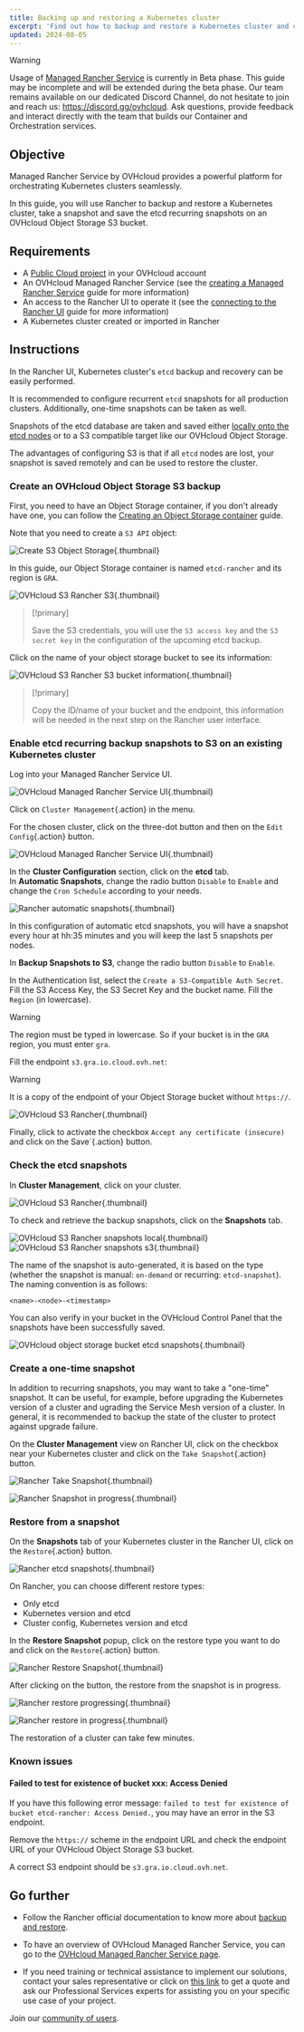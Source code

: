 ```yaml
---
title: Backing up and restoring a Kubernetes cluster
excerpt: 'Find out how to backup and restore a Kubernetes cluster and configure recurring etcd backups to an OVHcloud Object Storage S3 on a Managed Rancher Service'
updated: 2024-08-05
---
```


> [!warning]
>
> Usage of [Managed Rancher Service](https://labs.ovhcloud.com/en/managed-rancher-service/) is currently in Beta phase.
> This guide may be incomplete and will be extended during the beta phase. Our team remains available on our dedicated Discord Channel, do not hesitate to join and reach us: <https://discord.gg/ovhcloud>. Ask questions, provide feedback and interact directly with the team that builds our Container and Orchestration services.
>

## Objective

Managed Rancher Service by OVHcloud provides a powerful platform for orchestrating Kubernetes clusters seamlessly. 

In this guide, you will use Rancher to backup and restore a Kubernetes cluster, take a snapshot and save the etcd recurring snapshots on an OVHcloud Object Storage S3 bucket.

## Requirements

- A [Public Cloud project](/links/public-cloud/public-cloud) in your OVHcloud account
- An OVHcloud Managed Rancher Service (see the [creating a Managed Rancher Service](/pages/public_cloud/containers_orchestration/managed_rancher_service/create-update-rancher) guide for more information)
- An access to the Rancher UI to operate it (see the [connecting to the Rancher UI](/pages/public_cloud/containers_orchestration/managed_rancher_service/create-update-rancher) guide for more information)
- A Kubernetes cluster created or imported in Rancher

## Instructions

In the Rancher UI, Kubernetes cluster's `etcd` backup and recovery can be easily performed.

It is recommended to configure recurrent `etcd` snapshots for all production clusters. Additionally, one-time snapshots can be taken as well.

Snapshots of the etcd database are taken and saved either [locally onto the etcd nodes](https://ranchermanager.docs.rancher.com/how-to-guides/new-user-guides/backup-restore-and-disaster-recovery/back-up-rancher-launched-kubernetes-clusters#local-backup-target) or to a S3 compatible target like our OVHcloud Object Storage. 

The advantages of configuring S3 is that if all `etcd` nodes are lost, your snapshot is saved remotely and can be used to restore the cluster.

### Create an OVHcloud Object Storage S3 backup

First, you need to have an Object Storage container, if you don't already have one, you can follow the [Creating an Object Storage container](/pages/storage_and_backup/object_storage/pcs_create_container) guide.

Note that you need to create a `S3 API` object:

![Create S3 Object Storage](images/s3-object.png){.thumbnail}

In this guide, our Object Storage container is named `etcd-rancher` and its region is `GRA`.

![OVHcloud S3 Rancher S3](images/s3.png){.thumbnail}

> [!primary]
> 
> Save the S3 credentials, you will use the `S3 access key` and the `S3 secret key` in the configuration of the upcoming etcd backup.

Click on the name of your object storage bucket to see its information:

![OVHcloud S3 Rancher S3 bucket information](images/s3-details.png){.thumbnail}

> [!primary]
>
> Copy the ID/name of your bucket and the endpoint, this information will be needed in the next step on the Rancher user interface.

### Enable etcd recurring backup snapshots to S3 on an existing Kubernetes cluster

Log into your Managed Rancher Service UI.

![OVHcloud Managed Rancher Service UI](images/rancher-ui.png){.thumbnail}

Click on `Cluster Management`{.action} in the menu.

For the chosen cluster, click on the three-dot button and then on the `Edit Config`{.action} button.

![OVHcloud Managed Rancher Service UI](images/rancher-edit-config.png){.thumbnail}

In the **Cluster Configuration** section, click on the **etcd** tab.<br>
In **Automatic Snapshots**, change the radio button `Disable` to `Enable` and change the `Cron Schedule` according to your needs.

![Rancher automatic snapshots](images/automatic-snapshots.png){.thumbnail}

In this configuration of automatic etcd snapshots, you will have a snapshot every hour at hh:35 minutes and you will keep the last 5 snapshots per nodes.

In **Backup Snapshots to S3**, change the radio button `Disable` to `Enable`.

In the Authentication list, select the `Create a S3-Compatible Auth Secret`.
Fill the S3 Access Key, the S3 Secret Key and the bucket name.
Fill the `Region` (in lowercase).

> [!warning]
>
> The region must be typed in lowercase. So if your bucket is in the `GRA` region, you must enter `gra`.

Fill the endpoint `s3.gra.io.cloud.ovh.net`: 

> [!warning]
>
> It is a copy of the endpoint of your Object Storage bucket without `https://`.

![OVHcloud S3 Rancher](images/rancher-etcd-config.png){.thumbnail}

Finally, click to activate the checkbox `Accept any certificate (insecure)` and click on the Save`{.action} button. 

### Check the etcd snapshots

In **Cluster Management**, click on your cluster.

![OVHcloud S3 Rancher](images/rancher-cluster.png){.thumbnail}

To check and retrieve the backup snapshots, click on the **Snapshots** tab.

![OVHcloud S3 Rancher snapshots local](images/rancher-backup-local.png){.thumbnail}<br>
![OVHcloud S3 Rancher snapshots s3](images/rancher-backup-s3.png){.thumbnail}

The name of the snapshot is auto-generated, it is based on the type (whether the snapshot is manual: `on-demand` or recurring: `etcd-snapshot`). The naming convention is as follows:

`<name>-<node>-<timestamp>`

You can also verify in your bucket in the OVHcloud Control Panel that the snapshots have been successfully saved.

![OVHcloud object storage bucket etcd snapshots](images/s3-etcd.png){.thumbnail}

### Create a one-time snapshot

In addition to recurring snapshots, you may want to take a "one-time" snapshot.
It can be useful, for example, before upgrading the Kubernetes version of a cluster and ugrading the Service Mesh version of a cluster. In general, it is recommended to backup the state of the cluster to protect against upgrade failure.

On the **Cluster Management** view on Rancher UI, click on the checkbox near your Kubernetes cluster and click on the `Take Snapshot`{.action} button.

![Rancher Take Snapshot](images/take-snapshot.png){.thumbnail}

![Rancher Snapshot in progress](images/snapshot-in-progress.png){.thumbnail}

### Restore from a snapshot

On the **Snapshots** tab of your Kubernetes cluster in the Rancher UI, click on the `Restore`{.action} button.

![Rancher etcd snapshots](images/snapshots.png){.thumbnail}

On Rancher, you can choose different restore types:

- Only etcd
- Kubernetes version and etcd
- Cluster config, Kubernetes version and etcd

In the **Restore Snapshot** popup, click on the restore type you want to do and click on the `Restore`{.action} button.

![Rancher Restore Snapshot](images/restore-snapshot.png){.thumbnail}

After clicking on the button, the restore from the snapshot is in progress.

![Rancher restore progressing](images/restore-in-progress.png){.thumbnail}

![Rancher restore in progress](images/restore-in-progress-2.png){.thumbnail}

The restoration of a cluster can take few minutes.

### Known issues

#### Failed to test for existence of bucket xxx: Access Denied

If you have this following error message: `failed to test for existence of bucket etcd-rancher: Access Denied.`, you may have an error in the S3 endpoint.

Remove the `https://` scheme in the endpoint URL and check the endpoint URL of your OVHcloud Object Storage S3 bucket.

A correct S3 endpoint should be `s3.gra.io.cloud.ovh.net`.

## Go further

- Follow the Rancher official documentation to know more about [backup and restore](https://ranchermanager.docs.rancher.com/how-to-guides/new-user-guides/backup-restore-and-disaster-recovery/back-up-rancher-launched-kubernetes-clusters).

- To have an overview of OVHcloud Managed Rancher Service, you can go to the [OVHcloud Managed Rancher Service page](https://www.ovhcloud.com/de/public-cloud/managed-rancher-service/).

- If you need training or technical assistance to implement our solutions, contact your sales representative or click on [this link](/links/professional-services) to get a quote and ask our Professional Services experts for assisting you on your specific use case of your project.

Join our [community of users](/links/community).
